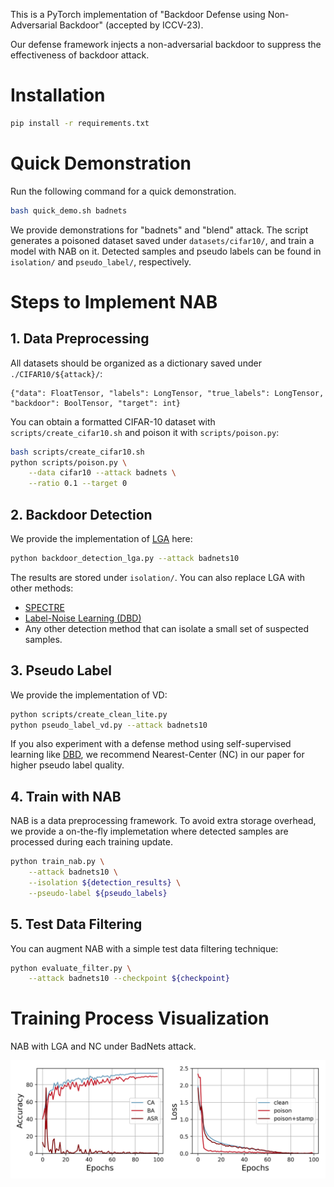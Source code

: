 This is a PyTorch implementation of "Backdoor Defense using Non-Adversarial Backdoor" (accepted by ICCV-23).

Our defense framework injects a non-adversarial backdoor to suppress the effectiveness of backdoor attack.

# Installation
```bash
pip install -r requirements.txt
```

# Quick Demonstration
Run the following command for a quick demonstration.
```bash
bash quick_demo.sh badnets
```
We provide demonstrations for "badnets" and "blend" attack. The script generates a poisoned dataset saved under `datasets/cifar10/`, and train a model with NAB on it. Detected samples and pseudo labels can be found in `isolation/` and `pseudo_label/`, respectively.

# Steps to Implement NAB
## 1. Data Preprocessing
All datasets should be organized as a dictionary saved under `./CIFAR10/${attack}/`:
```
{"data": FloatTensor, "labels": LongTensor, "true_labels": LongTensor, "backdoor": BoolTensor, "target": int}
```

You can obtain a formatted CIFAR-10 dataset with `scripts/create_cifar10.sh` and poison it with `scripts/poison.py`:

```bash
bash scripts/create_cifar10.sh
python scripts/poison.py \
    --data cifar10 --attack badnets \
    --ratio 0.1 --target 0
```

## 2. Backdoor Detection
We provide the implementation of [LGA](https://github.com/bboylyg/ABL) here:
```bash
python backdoor_detection_lga.py --attack badnets10
```
The results are stored under `isolation/`. You can also replace LGA with other methods:

* [SPECTRE](https://github.com/SewoongLab/spectre-defense)
* [Label-Noise Learning (DBD)](https://github.com/SCLBD/DBD)
* Any other detection method that can isolate a small set of suspected samples.

## 3. Pseudo Label
We provide the implementation of VD:
```bash
python scripts/create_clean_lite.py
python pseudo_label_vd.py --attack badnets10
```
If you also experiment with a defense method using self-supervised learning like [DBD](https://github.com/SCLBD/DBD), we recommend Nearest-Center (NC) in our paper for higher pseudo label quality.

## 4. Train with NAB
NAB is a data preprocessing framework. To avoid extra storage overhead, we provide a on-the-fly implemetation where detected samples are processed during each training update.

```bash
python train_nab.py \
    --attack badnets10 \
    --isolation ${detection_results} \
    --pseudo-label ${pseudo_labels}
```

## 5. Test Data Filtering
You can augment NAB with a simple test data filtering technique:
```bash
python evaluate_filter.py \
    --attack badnets10 --checkpoint ${checkpoint}
```

# Training Process Visualization
NAB with LGA and NC under BadNets attack.

![training_process](figs/process.png)
